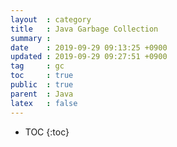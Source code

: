 ```yaml
---
layout  : category
title   : Java Garbage Collection
summary : 
date    : 2019-09-29 09:13:25 +0900
updated : 2019-09-29 09:27:51 +0900
tag     : gc
toc     : true
public  : true
parent  : Java
latex   : false
---
```

* TOC
{:toc}

# 
